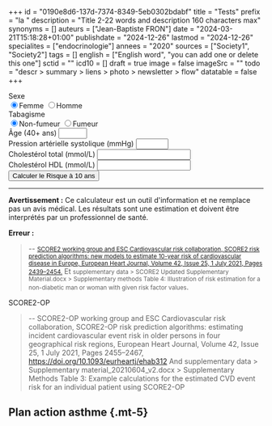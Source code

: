 +++
id = "0190e8d6-137d-7374-8349-5eb0302bdabf"
title = "Tests"
prefix = "la "
description = "Title 2-22 words and description 160 characters max"
synonyms = []
auteurs = ["Jean-Baptiste FRON"]
date = "2024-03-21T15:18:28+01:00"
publishdate = "2024-12-26"
lastmod = "2024-12-26"
specialites = ["endocrinologie"]
annees = "2020"
sources = ["Society1", "Society2"]
tags = []
english = ["English word", "you can add one or delete this one"]
sctid = ""
icd10 = []
draft = true
image = false
imageSrc = ""
todo = "descr > summary > liens > photo > newsletter > flow"
datatable = false
+++

<!-- Formulaire de saisie -->
<form id="score-form">
  <!-- Sexe -->
  <div class="form-group">
    <label class="font-weight-bold text-secondary">Sexe</label>
    <div class="btn-group btn-group-toggle shadow-none" data-toggle="buttons">
      <label class="btn btn-outline-primary active">
        <input type="radio" name="gender" value="female" checked>Femme
      </label>
      <label class="btn btn-outline-primary">
        <input type="radio" name="gender" value="male">Homme
      </label>
    </div>
  </div>
    <!-- Fumeur -->
    <div class="form-group">
      <label class="font-weight-bold text-secondary">Tabagisme</label>
      <div class="btn-group btn-group-toggle" data-toggle="buttons">
        <label class="btn btn-outline-primary active">
          <input type="radio" name="smoker" value="0" autocomplete="off" checked>Non-fumeur
        </label>
        <label class="btn btn-outline-primary">
          <input type="radio" name="smoker" value="1" autocomplete="off">Fumeur
        </label>
        </div>
    </div>
  <!-- Âge -->
  <div class="form-group floating-label textfield-box form-ripple">
    <label for="age">Âge (40+ ans)</label>
    <input type="number" class="form-control" id="age" name="age" min="40" max="69" required oninvalid="setCustomValidity('Âge de 40 à 69 ans')" onchange="this.setCustomValidity('')">
  </div>
  <!-- Pression Artérielle Systolique -->
  <div class="form-group floating-label textfield-box form-ripple">
    <label for="sbp">Pression artérielle systolique (mmHg)</label>
    <input type="number" class="form-control" id="sbp" name="sbp" min="70" max="260" required oninvalid="setCustomValidity('PAS en mmHg')" onchange="this.setCustomValidity('')">
  </div>
  <div class="form-group floating-label textfield-box form-ripple">
    <label for="cht">Cholestérol total (mmol/L)</label>
    <input type="number" class="form-control" id="cht" name="cht" min="0" step="0.1" required oninvalid="setCustomValidity('Cholestérol total en mmol/L')" onchange="this.setCustomValidity('')">
  </div>
  <div class="form-group floating-label textfield-box form-ripple">
    <label for="hdl">Cholestérol HDL (mmol/L)</label>
    <input type="number" class="form-control" id="hdl" name="hdl" min="0" step="0.1">
  </div>
  <!-- Bouton de calcul -->
  <button type="button" id="calculate-btn" class="btn btn-primary btn-lg btn-block my-4">
    Calculer le Risque à 10 ans
  </button>
</form>
                <!-- Section des résultats -->
                <div id="result-section" class="mt-4 text-center alert border rounded-xl d-none">
                    <div id="result-display" class="alert" role="alert">
                        <p class="h1 font-weight-bold mb-1" id="risk-score"></p>
                        <p class="h5 font-weight-bold" id="risk-category"></p>
                        <hr>
                        <p class="mb-0 small" id="risk-description"></p>
                    </div>
                     <!-- Disclaimer -->
                    <p class="text-muted small mt-3">
                        <strong>Avertissement :</strong> Ce calculateur est un outil d'information et ne remplace pas un avis médical. Les résultats sont une estimation et doivent être interprétés par un professionnel de santé.
                    </p>
                </div>
                <!-- Section d'erreur -->
                <div id="error-section" class="mt-4 d-none">
                     <div class="alert alert-danger" role="alert">
                        <strong class="font-weight-bold">Erreur :</strong>
                        <span id="error-message"></span>
                    </div>
                </div>

> -- <small>[SCORE2 working group and ESC Cardiovascular risk collaboration, SCORE2 risk prediction algorithms: new models to estimate 10-year risk of cardiovascular disease in Europe, European Heart Journal, Volume 42, Issue 25, 1 July 2021, Pages 2439–2454.](https://doi.org/10.1093/eurheartj/ehab309)</small>
> Et <small>supplementary data > SCORE2 Updated Supplementary Material.docx > Supplementary methods Table 4: Illustration of risk estimation for a non-diabetic man or woman with given risk factor values</small>.

SCORE2-OP

> -- SCORE2-OP working group and ESC Cardiovascular risk collaboration, SCORE2-OP risk prediction algorithms: estimating incident cardiovascular event risk in older persons in four geographical risk regions, European Heart Journal, Volume 42, Issue 25, 1 July 2021, Pages 2455–2467, https://doi.org/10.1093/eurheartj/ehab312 
> And supplementary data > Supplementary material_20210604_v2.docx > Supplementary Methods Table 3: Example calculations for the estimated CVD event risk for an individual patient using SCORE2-OP

<script>
  // Ce script implémente le calcul du risque cardiovasculaire selon l'algorithme SCORE2
  // pour les régions à faible risque.
  // Source: SCORE2 risk prediction algorithms, ESC European Heart Journal, 2021.

document.addEventListener('DOMContentLoaded', function() {
  const calculateBtn = document.getElementById('calculate-btn');
            const form = document.getElementById('score-form');
            const resultSection = document.getElementById('result-section');
            const resultDisplay = document.getElementById('result-display');
            const riskScoreEl = document.getElementById('risk-score');
            const riskCategoryEl = document.getElementById('risk-category');
            const riskDescriptionEl = document.getElementById('risk-description');
            const errorSection = document.getElementById('error-section');
            const errorMessageEl = document.getElementById('error-message');

            // Coefficients SCORE2 pour les pays à faible risque (ex: France)
            let coeffs = {
                female: { age: 0.4648, smoker: 0.7744, sbp: 0.3131, tchol: 0.1002, hdl: -0.2606, smoker_age: -0.1088, sbp_age: -0.0277, tchol_age: -0.0226, hdl_age: 0.0613, basesurv: 0.9776, scale1: -0.7380, scale2: 0.7019 },
                male: { age: 0.3742, smoker: 0.6012, sbp: 0.2777, tchol: 0.1458, hdl: -0.2698, smoker_age: -0.0755, sbp_age: -0.0255, tchol_age: -0.0281, hdl_age: 0.0426, basesurv: 0.9605, scale1: -0.5699, scale2: 0.7476 }
            };

            calculateBtn.addEventListener('click', calculateScore);

            function calculateScore() {
                // Masquer les anciens résultats et erreurs
                resultSection.classList.add('d-none');
                errorSection.classList.add('d-none');

                // Récupérer les valeurs du formulaire
                const gender = form.elements['gender'].value;
                const age = parseFloat(form.elements['age'].value);
                const isSmoker = parseInt(form.elements['smoker'].value);
                const sbp = parseInt(form.elements['sbp'].value);
                const tchol = parseFloat(form.elements['cht'].value);
                const hdl = parseFloat(form.elements['hdl'].value);

                // SCORE2-OP
                if (age >= 70) {
                  coeffs = {
                    female: { age: 0.0789, smoker: 0.4921, sbp: 0.0102, tchol: 0.0605, hdl: -0.3040, smoker_age: -0.0255, sbp_age: -0.0004, tchol_age: -0.0009, hdl_age: 0.0154, basesurv: 0.9776, scale1: -0.7380, scale2: 0.7019 },
                    male: { age: 0.0634, smoker: 0.3524, sbp: 0.0094, tchol: 0.0850, hdl: -0.3564, smoker_age: -0.0247, sbp_age: -0.0005, tchol_age: -0.0073, hdl_age: 0.0091, basesurv: 0.9605, scale1: -0.5699, scale2: 0.7476 }
                  };
                }

                const c = coeffs[gender];

                // Calcul du prédicteur linéaire (LP)
                const cage = (age - 60) / 5;
                const csbp = (sbp - 120) / 20;
                const ctchol = (tchol - 6).toPrecision(1);
                const cthdl = ((hdl - 1.3) / 0.5).toPrecision(1);
                console.log('cage: ' + cage)
                console.log('cage calc: ' + cage * c.age)
                console.log('csbp: ' + csbp)
                console.log('csbp calc: ' + csbp * c.sbp)
                console.log('ctchol: ' + ctchol)
                console.log('ctchol calc: ' + ctchol * c.tchol)
                console.log('cthdl: ' + cthdl)
                console.log('cthdl calc: ' + cthdl * c.hdl)
                console.log('smoker_age calc: ' + (-2 * c.smoker_age))
                console.log('sbp_age calc: ' + (-2 * c.sbp_age))
                console.log('tchol_age calc: ' + (-2 * 0.3 * c.tchol_age))
                console.log('hdl_age calc: ' + (-2 * 0.2 * c.hdl_age))
                const linearPredictor = 
                (cage * c.age) 
                + (isSmoker * c.smoker)
                + (csbp * c.sbp) 
                + (ctchol * c.tchol) 
                + (cthdl * c.hdl) 
                + (-2 * c.smoker_age) 
                + (-2 * c.sbp_age) 
                + (-2 * 0.3 * c.tchol_age) 
                + (-2 * 0.2 * c.hdl_age);
                console.log('linearPredictor: ' + linearPredictor);
                // Calcul du risque à 10 ans non calibré
                const uncalibrated_risk = 1 - c.basesurv ** Math.exp(linearPredictor);
                console.log('uncalibrated: ' + uncalibrated_risk);

                // Calibration pays à bas risque
                const calibrated_10y_risk = 1 - Math.exp(
                  -Math.exp(
                    c.scale1 + c.scale2 * Math.log(
                      -Math.log(1 - uncalibrated_risk)
                    )
                  )
                );
                console.log('calibrated: ' + calibrated_10y_risk);

                // Conversion en pourcentage
                const riskPercent = ( calibrated_10y_risk * 100).toFixed(1);

                displayResult(riskPercent, age);
            }

            function displayResult(risk, age) {
                let category = '';
                let alertClass = '';

                // Les seuils de risque varient avec l'âge selon les recommandations de l'ESC
                let thresholds;
                if (age < 50) {
                    thresholds = { low: 2.5, moderate: 7.5 };
                } else if (age >= 50 && age <= 69) {
                    thresholds = { low: 5, moderate: 10 };
                } else {
                    thresholds = { low: 7.5, moderate: 15 };
                }

                if (risk < thresholds.low) {
                    category = 'Risque faible à modéré <br> LDL cible &lt; 1 g/L';
                    alertClass = 'alert-success';
                } else if (risk < thresholds.moderate) {
                    category = 'Risque élevé <p> Obtenir une réduction du LDL ≥ 50% et une cible &lt; 0,7 g/L </p>';
                    alertClass = 'alert-warning';
                } else {
                    category = 'Risque très élevé <br> Obtenir une réduction du LDL ≥ 50% et une cible &lt; 0,55 g/L quel que soit l’âge';
                    alertClass = 'alert-danger';
                }

                riskScoreEl.textContent = `${Intl.NumberFormat("fr-FR").format(risk)} %`;
                riskCategoryEl.innerHTML = category;
                riskDescriptionEl.textContent = `Risque de développer une maladie cardiovasculaire fatale ou non fatale dans les 10 prochaines années.`;
                // Mise à jour des classes de l'alerte
                resultDisplay.className = 'alert'; // Réinitialiser les classes
                resultDisplay.classList.add(alertClass);

                resultSection.classList.remove('d-none');
            }

            function showError(message) {
                errorMessageEl.textContent = message;
                errorSection.classList.remove('d-none');
            }
        });
    </script>

## Plan action asthme {.mt-5}

<!--<div class="card card-body bg-primary-light shadow-none my-2 flex-row justify-content-between">
  <div>
    <p class="typography-overline">Âge</p>
    <input type="radio" name="asthme-age" id="enfant" class="d-input-none" required>
    <label for="enfant" class="chip chip-action chip-choice chip-sm">6-11</label>
    <input type="radio" name="asthme-age" id="ado" class="d-input-none">
    <label for="ado" class="chip chip-action chip-choice chip-sm">Adolescent</label>
    <input type="radio" name="asthme-age" id="adulte" class="d-input-none" checked>
    <label for="adulte" class="chip chip-action chip-choice chip-sm">Adulte</label>
  </div>
  <div>
    <p class="typography-overline">Stade GINA</p>
    <input type="radio" name="asthme-stade" id="niveau1" class="d-input-none" checked required>
    <label for="niveau1" class="chip chip-action chip-choice chip-sm" data-toggle="tooltip" title="Symptômes &lt; 2/mois">1</label>
    <input type="radio" name="asthme-stade" id="niveau2" class="d-input-none">
    <label for="niveau2" class="chip chip-action chip-choice chip-sm" data-toggle="tooltip" title="Contrôlé par CSI faible dose">2</label>
    <input type="radio" name="asthme-stade" id="niveau3" class="d-input-none">
    <label for="niveau3" class="chip chip-action chip-choice chip-sm" data-toggle="tooltip" title="Contrôlé par CSI+LABA faible ou CSI moyen">3</label>
    <input type="radio" name="asthme-stade" id="niveau4" class="d-input-none">
    <label for="niveau4" class="chip chip-action chip-choice chip-sm">4</label>
    <input type="radio" name="asthme-stade" id="niveau5" class="d-input-none">
    <label for="niveau5" class="chip chip-action chip-choice chip-sm">5</label>
  </div>
</div>
<div class="card card-body my-2">
  <h4 class="card-title">Traitement de fond</h4>
  <p>CSI/formotérol 200/6 à la demande</p>
</div>
<div class="card card-body my-2">
  <h4 class="card-title">Exacerbation d'asthme</h4>
  <p class="card-subtitle">Utilisation fréquente du traitement de secours, réveil avec asthme, activités habituelles impossibles. Augmentation pendant 1-2 semaines.</p>
  <p>CSI/formotérol à la demande</p>
</div>
<div class="card card-body my-2">
  <h4 class="card-title">Exacerbation sévère</h4>
  <p class="card-subtitle">DEP &lt; 60% ou <strong>absence de réponse à 48 heures</strong></p>
  <p>Prednisolone <span id="asthme-cso">40-50 mg/j pendant 5-7 jours</span></p>
  <p>Consultation médicale urgente</p>
</div>
<script>
  document.addEventListener( 'DOMContentLoaded', event => {
    const age = document.getElementByTagName('asthme-age')
    const gina = document.getElementByTagName('asthme-stade');
    [...document.querySelectorAll('#score-act input[type=\"radio\"]')].forEach((elem) => { elem.addEventListener('click', () => calcAct() ) })
    const calcAct = () => {
      let score = 0
      const elemsChecked = document.querySelectorAll('#score-act input[type=\"radio\"]:checked')
        elemsChecked.forEach(elemChecked => {
        score += parseInt(elemChecked.value, 10)
        if (elemsChecked.length === 5) {
          scoreAct.innerHTML = score
          if (score >= 20) {
            textAct.innerHTML = "Asthme contrôlé"
          }
          else if (score < 20) {
            textAct.innerHTML = "Asthme non contrôlé<br><span class=\"text-muted\">Intensifier le traitement (augmenter le CSI ± LABA)</span>"
          }
        } else {
          textAct.innerHTML = "Veuillez répondre à toutes les questions"
        }
      })
    }
</script>-->

